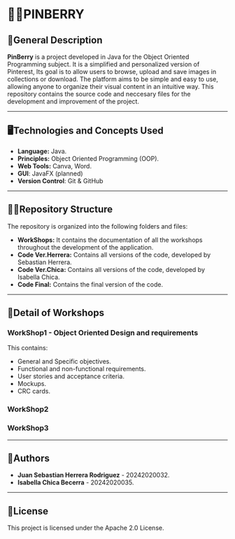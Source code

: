 # 📌🍓PINBERRY
## 📒General Description
**PinBerry** is a project developed in Java for the Object Oriented Programming subject. It is a simplified and personalized version of Pinterest, Its goal is to allow users to browse, upload and save images in collections or download. The platform aims to be simple and easy to use, allowing anyone to organize their visual content in an intuitive way. This repository contains the source code and neccesary files for the development and improvement of the project.

---

## 🖥️Technologies and Concepts Used
- **Language:** Java.
- **Principles:** Object Oriented Programming (OOP).
- **Web Tools:** Canva, Word.
- **GUI**: JavaFX (planned)
- **Version Control**: Git & GitHub

---

## 👷‍♂️Repository Structure
The repository is organized into the following folders and files:
* **WorkShops:** It contains the documentation of all the workshops throughout the development of the application.
* **Code Ver.Herrera:** Contains all versions of the code, developed by Sebastian Herrera.
* **Code Ver.Chica:** Contains all versions of the code, developed by Isabella Chica.
* **Code Final:** Contains the final version of the code.

---

## 📝Detail of Workshops
### **WorkShop1 - Object Oriented Design and requirements**
This contains:
*   General and Specific objectives.
*   Functional and non-functional requirements.
*   User stories and acceptance criteria.
*   Mockups.
*  CRC cards.
### **WorkShop2**
### **WorkShop3**

---

## 👥Authors
* **Juan Sebastian Herrera Rodriguez** - 20242020032.
* **Isabella Chica Becerra** - 20242020035.

---

## 🔐License
This project is licensed under the Apache 2.0 License.
